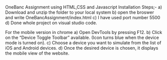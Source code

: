 OneBanc Assignment using HTML,CSS and Javascript
Installation Steps;-
a) Download and unzip the folder to your local system 
b) open the broswer and write OneBancAssignment/index.html
c) I have used port number 5500
d) Done whole project on visual studio code.

For the mobile version in chrome
a) Open DevTools by pressing F12.
b) Click on the “Device Toggle Toolbar” available. (Icon turns blue when the device mode is turned on).
c) Choose a device you want to simulate from the list of iOS and Android devices.
d) Once the desired device is chosen, it displays the mobile view of the website.
